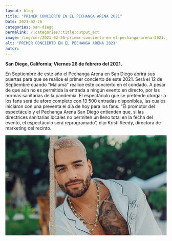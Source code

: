 ```yaml
---
layout: blog
title: "PRIMER CONCIERTO EN EL PECHANGA ARENA 2021"
Date: 2021-02-26
categories: san-diego
permalink: /:categories/:title:output_ext
image: /img/cnr/2021-02-26-priemr-concierto-en-el-pechanga-arena-2021.jpg
alt: "PRIMER CONCIERTO EN EL PECHANGA ARENA 2021"
autor:
---
```


**San Diego, California; Viernes 26 de febrero del 2021.** 

En Septiembre de este año el Pechanga Arena en San Diego abrirá sus puertas para que se realice el primer concierto de este 2021. Será el 12 de Septiembre cuando “Maluma” realice este concierto en el condado.
A pesar de que aún no es permitida la entrada a ningún evento en directo, por las normas sanitarias de la pandemia. El espectáculo que se pretende otorgar a los fans será de aforo completo con 13 500 entradas disponibles, las cuales iniciaron con una preventa el día de hoy para los fans.
“El promotor del espectáculo y el Pechanga Arena San Diego entienden que, si las directrices sanitarias locales no permiten un lleno total en la fecha del evento, el espectáculo será reprogramado”, dijo Kristi Reedy, directora de marketing del recinto.


<div id="carouselExampleSlidesOnly" class="carousel slide" data-ride="carousel">
  <div class="carousel-inner">
    <div class="carousel-item active">
       <img class="d-block w-100" src="/img/cnr/2021-02-26-priemr-concierto-en-el-pechanga-arena-2021.jpg" loading="lazy"  alt="PRIMER CONCIERTO EN EL PECHANGA ARENA 2021">
    </div>
  </div>
</div>